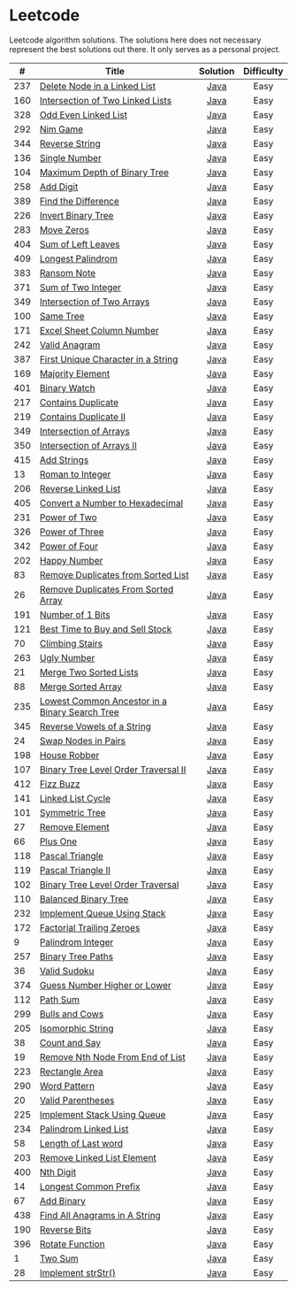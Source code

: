 # Leetcode

Leetcode algorithm solutions. The solutions here does not necessary represent the best solutions out there. It only serves as a personal project. 

|#  |Title                                                              |Solution                                         |Difficulty|
|---|-------------------------------------------------------------------|:-----------------------------------------------:|:--------:|
|237|[Delete Node in a Linked List](https://leetcode.com/problems/delete-node-in-a-linked-list/)        |[Java](algorithm/deleteNodeInALinkedList.java)     |Easy|
|160|[Intersection of Two Linked Lists](https://leetcode.com/problems/intersection-of-two-linked-lists/)|[Java](algorithm/intersectionOfTwoLinkedLists.java)|Easy|
|328|[Odd Even Linked List](https://leetcode.com/problems/odd-even-linked-list/)                        |[Java](algorithm/oddEvenLinkedList.java)           |Easy|
|292|[Nim Game](https://leetcode.com/problems/nim-game/)                                                |[Java](algorithm/nimGame.java)                     |Easy|
|344|[Reverse String](https://leetcode.com/problems/reverse-string/)                                    |[Java](algorithm/reverseString.java)               |Easy|
|136|[Single Number](https://leetcode.com/problems/single-number/)                                      |[Java](algorithm/singleNumber.java)                |Easy|
|104|[Maximum Depth of Binary Tree](https://leetcode.com/problems/maximum-depth-of-binary-tree/)        |[Java](algorithm/maximumDepthOfBinaryTree.java)    |Easy|
|258|[Add Digit](https://leetcode.com/problems/add-digits/)                                             |[Java](algorithm/addDigit.java)                    |Easy|
|389|[Find the Difference](https://leetcode.com/problems/find-the-difference/)                          |[Java](algorithm/findTheDifference.java)           |Easy|
|226|[Invert Binary Tree](https://leetcode.com/problems/invert-binary-tree/)                            |[Java](algorithm/invertBinaryTree.java)            |Easy|
|283|[Move Zeros](https://leetcode.com/problems/move-zeroes/)                                           |[Java](algorithm/moveZeros.java)                   |Easy|
|404|[Sum of Left Leaves](https://leetcode.com/problems/sum-of-left-leaves/)                            |[Java](algorithm/sumOfLeftLeaves.java)             |Easy|
|409|[Longest Palindrom](https://leetcode.com/problems/longest-palindrome/)                             |[Java](algorithm/longestPalindrom.java)            |Easy|
|383|[Ransom Note](https://leetcode.com/problems/ransom-note/)                                          |[Java](algorithm/ransomNote.java)                  |Easy|
|371|[Sum of Two Integer](https://leetcode.com/problems/sum-of-two-integers/)                           |[Java](algorithm/sumOfTwoInteger.java)             |Easy|
|349|[Intersection of Two Arrays](https://leetcode.com/problems/intersection-of-two-arrays/)            |[Java](algorithm/intersectionOfTwoArrays.java)     |Easy|
|100|[Same Tree](https://leetcode.com/problems/same-tree/)                                              |[Java](algorithm/sameTree.java)                    |Easy|
|171|[Excel Sheet Column Number](https://leetcode.com/problems/excel-sheet-column-number/)              |[Java](algorithm/excelSheetColumnNumber.java)      |Easy|
|242|[Valid Anagram](https://leetcode.com/problems/valid-anagram/)                                      |[Java](algorithm/validAnagram.java)                |Easy|
|387|[First Unique Character in a String](https://leetcode.com/problems/first-unique-character-in-a-string/)|[Java](algorithm/firstUniqueCharacterInAString.java)|Easy|
|169|[Majority Element](https://leetcode.com/problems/majority-element/)                                |[Java](algorithm/majorityElement.java)             |Easy|
|401|[Binary Watch](https://leetcode.com/problems/binary-watch/)                                        |[Java](algorithm/binaryWatch.java)                 |Easy|
|217|[Contains Duplicate](https://leetcode.com/problems/contains-duplicate/)                            |[Java](algorithm/containsDuplicate.java)           |Easy|
|219|[Contains Duplicate II](https://leetcode.com/problems/contains-duplicate-ii/)                      |[Java](algorithm/containsDuplicateII.java)         |Easy|
|349|[Intersection of Arrays](https://leetcode.com/problems/intersection-of-two-arrays/)                |[Java](algorithm/intersectionOfTwoArryas.java)     |Easy|
|350|[Intersection of Arrays II](https://leetcode.com/problems/intersection-of-two-arrays-ii/)          |[Java](algorithm/intersectionOfTwoArryasII.java)   |Easy|
|415|[Add Strings](https://leetcode.com/problems/add-strings/)                                          |[Java](algorithm/addStrings.java)                  |Easy|
|13|[Roman to Integer](https://leetcode.com/problems/roman-to-integer/)                                 |[Java](algorithm/romanToInteger.java)              |Easy|
|206|[Reverse Linked List](https://leetcode.com/problems/reverse-linked-list/)                          |[Java](algorithm/reverseLinkedList.java)           |Easy|
|405|[Convert a Number to Hexadecimal](https://leetcode.com/problems/convert-a-number-to-hexadecimal/)  |[Java](algorithm/convertANumberToHex.java)         |Easy|
|231|[Power of Two](https://leetcode.com/problems/power-of-two/)                                        |[Java](algorithm/powerOfTwo.java)                  |Easy|
|326|[Power of Three](https://leetcode.com/problems/power-of-three/)                                    |[Java](algorithm/powerOfThree.java)                |Easy|
|342|[Power of Four](https://leetcode.com/problems/power-of-four/)                                      |[Java](algorithm/powerOfFour.java)                 |Easy|
|202|[Happy Number](https://leetcode.com/problems/happy-number/)                                        |[Java](algorithm/happyNumber.java)                 |Easy|
|83|[Remove Duplicates from Sorted List](https://leetcode.com/problems/remove-duplicates-from-sorted-list/)|[Java](algorithm/removeDuplicateFromSortedList.java)|Easy|
|26|[Remove Duplicates From Sorted Array](https://leetcode.com/problems/remove-duplicates-from-sorted-array/)|[Java](algorithm/removeDuplicatesFromSortedArray.java)|Easy|
|191|[Number of 1 Bits](https://leetcode.com/problems/number-of-1-bits/)                                |[Java](algorithm/numberOf1Bits.java)               |Easy|
|121|[Best Time to Buy and Sell Stock](https://leetcode.com/problems/best-time-to-buy-and-sell-stock/)  |[Java](algorithm/bestTimeToBuyAndSellStock.java)   |Easy|
|70|[Climbing Stairs](https://leetcode.com/problems/climbing-stairs/)                                   |[Java](algorithm/climbinStairs.java)               |Easy|
|263|[Ugly Number](https://leetcode.com/problems/ugly-number/)                                          |[Java](algorithm/uglyNumber.java)                  |Easy|
|21|[Merge Two Sorted Lists](https://leetcode.com/problems/merge-two-sorted-lists/)                     |[Java](algorithm/mergeTwoSortedLists.java)         |Easy|
|88|[Merge Sorted Array](https://leetcode.com/problems/merge-sorted-array/)                             |[Java](algorithm/mergeSortedArray.java)            |Easy|
|235|[Lowest Common Ancestor in a Binary Search Tree](https://leetcode.com/problems/lowest-common-ancestor-of-a-binary-search-tree/)|[Java](algorithm/lowestCommonAncestorInBST.java)|Easy|
|345|[Reverse Vowels of a String](https://leetcode.com/problems/reverse-vowels-of-a-string/)            |[Java](algorithm/reverseVowelsOfAString.java)      |Easy|
|24|[Swap Nodes in Pairs](https://leetcode.com/problems/swap-nodes-in-pairs/)                           |[Java](algorithm/swapNodesInPairs.java)            |Easy|
|198|[House Robber](https://leetcode.com/problems/house-robber/)                                        |[Java](algorithm/houseRobber.java)                 |Easy|
|107|[Binary Tree Level Order Traversal II](https://leetcode.com/problems/binary-tree-level-order-traversal-ii/)|[Java](algorithm/binaryTreeLevelOrderTraversalII.java)|Easy|
|412|[Fizz Buzz](https://leetcode.com/problems/fizz-buzz/)                                              |[Java](algorithm/fizzBuzz.java)                    |Easy|
|141|[Linked List Cycle](https://leetcode.com/problems/linked-list-cycle/)                              |[Java](algorithm/linkedListCycle.java)             |Easy|
|101|[Symmetric Tree](https://leetcode.com/problems/symmetric-tree/)                                    |[Java](algorithm/symmetricTree.java)               |Easy|
|27|[Remove Element](https://leetcode.com/problems/remove-element/)                                     |[Java](algorithm/removeElement.java)               |Easy|
|66|[Plus One](https://leetcode.com/problems/plus-one/)                                                 |[Java](algorithm/plusOne.java)                     |Easy|
|118|[Pascal Triangle](https://leetcode.com/problems/pascals-triangle/)                                 |[Java](algorithm/pascalTriagle.java)               |Easy|
|119|[Pascal Triangle II](https://leetcode.com/problems/pascals-triangle-ii/)                           |[Java](algorithm/pascalTriagleII.java)             |Easy|
|102|[Binary Tree Level Order Traversal](https://leetcode.com/problems/binary-tree-level-order-traversal/)|[Java](algorithm/binaryTreeLevelOrderTraversal.java)|Easy|
|110|[Balanced Binary Tree](https://leetcode.com/problems/balanced-binary-tree/)                        |[Java](algorithm/balancedBinaryTree.java)          |Easy|
|232|[Implement Queue Using Stack](https://leetcode.com/problems/implement-queue-using-stacks/)         |[Java](algorithm/implementQueueUsingStack.java)    |Easy|
|172|[Factorial Trailing Zeroes](https://leetcode.com/problems/factorial-trailing-zeroes/)              |[Java](algorithm/factorialTrailingZeroes.java)     |Easy|
|9|[Palindrom Integer](https://leetcode.com/problems/palindrome-number/)                                |[Java](algorithm/palindromInteger.java)            |Easy|
|257|[Binary Tree Paths](https://leetcode.com/problems/binary-tree-paths/)                              |[Java](algorithm/binaryTreePaths.java)             |Easy|
|36|[Valid Sudoku](https://leetcode.com/problems/valid-sudoku/)                                         |[Java](algorithm/validSuduku.java)                 |Easy|
|374|[Guess Number Higher or Lower](https://leetcode.com/problems/guess-number-higher-or-lower/)        |[Java](algorithm/guessNumberHigherOrLower.java)    |Easy|
|112|[Path Sum](https://leetcode.com/problems/path-sum/)                                                |[Java](algorithm/pathSum.java)                     |Easy|
|299|[Bulls and Cows](https://leetcode.com/problems/bulls-and-cows/)                                    |[Java](algorithm/bullsAndCows.java)                |Easy|
|205|[Isomorphic String](https://leetcode.com/problems/isomorphic-strings/)                             |[Java](algorithm/isomorphicString.java)            |Easy|
|38|[Count and Say](https://leetcode.com/problems/count-and-say/)                                       |[Java](algorithm/countAndSay.java)                 |Easy|
|19|[Remove Nth Node From End of List](https://leetcode.com/problems/remove-nth-node-from-end-of-list/) |[Java](algorithm/removeNthNodeFromEndOfList.java)  |Easy|
|223|[Rectangle Area](https://leetcode.com/problems/rectangle-area/)                                    |[Java](algorithm/rectangleArea.java)               |Easy|
|290|[Word Pattern](https://leetcode.com/problems/word-pattern/)                                        |[Java](algorithm/wordPattern.java)                 |Easy|
|20|[Valid Parentheses](https://leetcode.com/problems/valid-parentheses/)                               |[Java](algorithm/validParentheses.java)            |Easy|
|225|[Implement Stack Using Queue](https://leetcode.com/problems/implement-stack-using-queues/)         |[Java](algorithm/implementStackUsingQueue.java)    |Easy|
|234|[Palindrom Linked List](https://leetcode.com/problems/palindrome-linked-list/)                     |[Java](algorithm/palindromLinkedList.java)         |Easy|
|58|[Length of Last word](https://leetcode.com/problems/length-of-last-word/)                           |[Java](algorithm/lengthOfLastWord.java)            |Easy|
|203|[Remove Linked List Element](https://leetcode.com/problems/remove-linked-list-elements/)           |[Java](algorithm/removeLinkedListElements.java)    |Easy|
|400|[Nth Digit](https://leetcode.com/problems/nth-digit/)                                              |[Java](algorithm/nthDigit.java)                    |Easy|
|14|[Longest Common Prefix](https://leetcode.com/problems/longest-common-prefix/)                       |[Java](algorithm/longestCommonPrefix.java)         |Easy|
|67|[Add Binary](https://leetcode.com/problems/add-binary/)                                             |[Java](algorithm/addBinary.java)                   |Easy|
|438|[Find All Anagrams in A String](https://leetcode.com/problems/find-all-anagrams-in-a-string/)      |[Java](algorithm/findAllAnagramsInString.java)     |Easy|
|190|[Reverse Bits](https://leetcode.com/problems/reverse-bits/)                                        |[Java](algorithm/reverseBits.java)                 |Easy|
|396|[Rotate Function](https://leetcode.com/problems/rotate-function/)                                  |[Java](algorithm/rotateFunction.java)              |Easy|
|1|[Two Sum](https://leetcode.com/problems/two-sum/)                                                    |[Java](algorithm/twoSum.java)                      |Easy|
|28|[Implement strStr()](https://leetcode.com/problems/implement-strstr/)                               |[Java](algorithm/implementstrStr.java)             |Easy|




